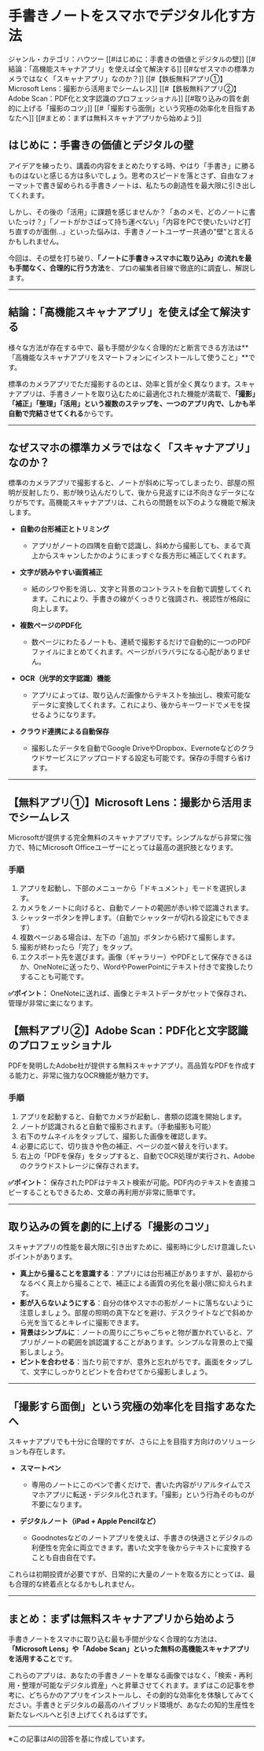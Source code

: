 # 手書きノートをスマホでデジタル化す方法

ジャンル・カテゴリ：ハウツー
[[#はじめに：手書きの価値とデジタルの壁]]
[[#結論：「高機能スキャナアプリ」を使えば全て解決する]]
[[#なぜスマホの標準カメラではなく「スキャナアプリ」なのか？]]
[[#【鉄板無料アプリ①】Microsoft Lens：撮影から活用までシームレス]]
[[#【鉄板無料アプリ②】Adobe Scan：PDF化と文字認識のプロフェッショナル]]
[[#取り込みの質を劇的に上げる「撮影のコツ」]]
[[#「撮影すら面倒」という究極の効率化を目指すあなたへ]]
[[#まとめ：まずは無料スキャナアプリから始めよう]]

## はじめに：手書きの価値とデジタルの壁

アイデアを練ったり、講義の内容をまとめたりする時、やはり「手書き」に勝るものはないと感じる方は多いでしょう。思考のスピードを落とさず、自由なフォーマットで書き留められる手書きノートは、私たちの創造性を最大限に引き出してくれます。

しかし、その後の「活用」に課題を感じませんか？「あのメモ、どのノートに書いたっけ？」「ノートがかさばって持ち運べない」「内容をPCで使いたいけど打ち直すのが面倒…」といった悩みは、手書きノートユーザー共通の"壁"と言えるかもしれません。

今回は、その壁を打ち破り、**「ノートに手書き→スマホに取り込み」の流れを最も手間なく、合理的に行う方法**を、プロの編集者目線で徹底的に調査し、解説します。

---

## 結論：「高機能スキャナアプリ」を使えば全て解決する

様々な方法が存在する中で、最も手間が少なく合理的だと断言できる方法は**「高機能なスキャナアプリをスマートフォンにインストールして使うこと」**です。

標準のカメラアプリでただ撮影するのとは、効率と質が全く異なります。スキャナアプリは、手書きノートを取り込むために最適化された機能が満載で、**「撮影」「補正」「整理」「活用」という複数のステップを、一つのアプリ内で、しかも半自動で完結させてくれる**からです。

---

## なぜスマホの標準カメラではなく「スキャナアプリ」なのか？

標準のカメラアプリで撮影すると、ノートが斜めに写ってしまったり、部屋の照明が反射したり、影が映り込んだりして、後から見返すには不向きなデータになりがちです。高機能スキャナアプリは、これらの問題を以下のような機能で解決します。

- **自動の台形補正とトリミング**
    - アプリがノートの四隅を自動で認識し、斜めから撮影しても、まるで真上からスキャンしたかのようにまっすぐな長方形に補正してくれます。

- **文字が読みやすい画質補正**
    - 紙のシワや影を消し、文字と背景のコントラストを自動で調整してくれます。これにより、手書きの線がくっきりと強調され、視認性が格段に向上します。

- **複数ページのPDF化**
    - 数ページにわたるノートも、連続で撮影するだけで自動的に一つのPDFファイルにまとめてくれます。ページがバラバラになる心配がありません。

- **OCR（光学的文字認識）機能**
    - アプリによっては、取り込んだ画像からテキストを抽出し、検索可能なデータに変換してくれます。これにより、後からキーワードでメモを探せるようになります。

- **クラウド連携による自動保存**
    - 撮影したデータを自動でGoogle DriveやDropbox、Evernoteなどのクラウドサービスにアップロードする設定も可能です。保存の手間すら省けます。

---

## 【無料アプリ①】Microsoft Lens：撮影から活用までシームレス

Microsoftが提供する完全無料のスキャナアプリです。シンプルながら非常に強力で、特にMicrosoft Officeユーザーにとっては最高の選択肢となります。

### 手順
1.  アプリを起動し、下部のメニューから「ドキュメント」モードを選択します。
2.  カメラをノートに向けると、自動でノートの範囲が赤い枠で認識されます。
3.  シャッターボタンを押します。（自動でシャッターが切れる設定にもできます）
4.  複数ページある場合は、左下の「追加」ボタンから続けて撮影します。
5.  撮影が終わったら「完了」をタップ。
6.  エクスポート先を選びます。画像（ギャラリー）やPDFとして保存できるほか、OneNoteに送ったり、WordやPowerPointにテキスト付きで変換したりすることも可能です。

**✅ポイント：** OneNoteに送れば、画像とテキストデータがセットで保存され、管理が非常に楽になります。

## 【無料アプリ②】Adobe Scan：PDF化と文字認識のプロフェッショナル

PDFを発明したAdobe社が提供する無料スキャナアプリ。高品質なPDFを作成する能力と、非常に強力なOCR機能が魅力です。

### 手順
1.  アプリを起動すると、自動でカメラが起動し、書類の認識を開始します。
2.  ノートが認識されると自動で撮影されます。（手動撮影も可能）
3.  右下のサムネイルをタップして、撮影した画像を確認します。
4.  必要に応じて、切り抜きや色の補正、ページの並べ替えを行います。
5.  右上の「PDFを保存」をタップすると、自動でOCR処理が実行され、Adobeのクラウドストレージに保存されます。

**✅ポイント：** 保存されたPDFはテキスト検索が可能。PDF内のテキストを直接コピーすることもできるため、文章の再利用が非常に簡単です。

---

## 取り込みの質を劇的に上げる「撮影のコツ」

スキャナアプリの性能を最大限に引き出すために、撮影時に少しだけ意識したいポイントがあります。

- **真上から撮ることを意識する**：アプリには台形補正がありますが、最初からなるべく真上から撮ることで、補正による画質の劣化を最小限に抑えられます。
- **影が入らないようにする**：自分の体やスマホの影がノートに落ちないように注意しましょう。部屋の照明の真下などを避け、デスクライトなどで斜めから光を当てるとキレイに撮影できます。
- **背景はシンプルに**：ノートの周りにごちゃごちゃと物が置かれていると、アプリがノートの範囲を誤認識することがあります。シンプルな背景の上で撮影しましょう。
- **ピントを合わせる**：当たり前ですが、意外と忘れがちです。画面をタップして、文字にしっかりとピントを合わせてから撮影しましょう。

---

## 「撮影すら面倒」という究極の効率化を目指すあなたへ

スキャナアプリでも十分に合理的ですが、さらに上を目指す方向けのソリューションも存在します。

- **スマートペン**
    - 専用のノートにこのペンで書くだけで、書いた内容がリアルタイムでスマホアプリに転送・デジタル化されます。「撮影」という行為そのものが不要になります。

- **デジタルノート（iPad + Apple Pencilなど）**
    - Goodnotesなどのノートアプリを使えば、手書きの快適さとデジタルの利便性を完全に両立できます。書いた文字を後からテキストに変換することも自由自在です。

これらは初期投資が必要ですが、日常的に大量のノートを取る方にとっては、最も合理的な終着点となるかもしれません。

---

## まとめ：まずは無料スキャナアプリから始めよう

手書きノートをスマホに取り込む最も手間が少なく合理的な方法は、**「Microsoft Lens」や「Adobe Scan」といった無料の高機能スキャナアプリを活用すること**です。

これらのアプリは、あなたの手書きノートを単なる画像ではなく、「検索・再利用・整理が可能なデジタル資産」へと昇華させてくれます。まずはこの記事を参考に、どちらかのアプリをインストールし、その劇的な効率化を体験してみてください。手書きとデジタルの最高のハイブリッド環境が、あなたの知的生産性を新たなレベルへと引き上げてくれるはずです。

---


※この記事はAIの回答を基に作成しています。
